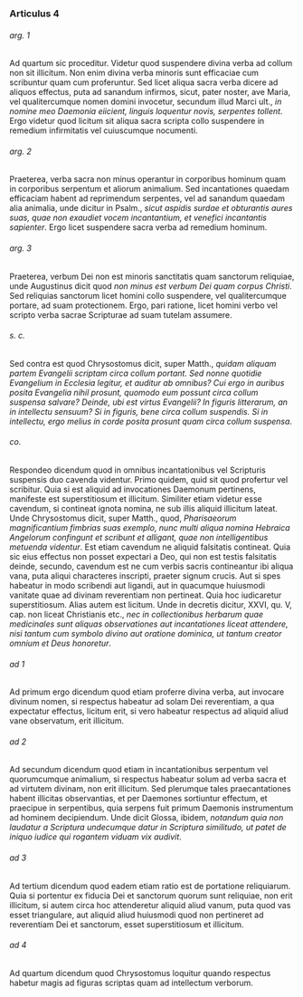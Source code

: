 ### Articulus 4

###### arg. 1
Ad quartum sic proceditur. Videtur quod suspendere divina verba ad collum non sit illicitum. Non enim divina verba minoris sunt efficaciae cum scribuntur quam cum proferuntur. Sed licet aliqua sacra verba dicere ad aliquos effectus, puta ad sanandum infirmos, sicut, pater noster, ave Maria, vel qualitercumque nomen domini invocetur, secundum illud Marci ult., *in nomine meo Daemonia eiicient, linguis loquentur novis, serpentes tollent*. Ergo videtur quod licitum sit aliqua sacra scripta collo suspendere in remedium infirmitatis vel cuiuscumque nocumenti.

###### arg. 2
Praeterea, verba sacra non minus operantur in corporibus hominum quam in corporibus serpentum et aliorum animalium. Sed incantationes quaedam efficaciam habent ad reprimendum serpentes, vel ad sanandum quaedam alia animalia, unde dicitur in Psalm., *sicut aspidis surdae et obturantis aures suas, quae non exaudiet vocem incantantium, et venefici incantantis sapienter*. Ergo licet suspendere sacra verba ad remedium hominum.

###### arg. 3
Praeterea, verbum Dei non est minoris sanctitatis quam sanctorum reliquiae, unde Augustinus dicit quod *non minus est verbum Dei quam corpus Christi*. Sed reliquias sanctorum licet homini collo suspendere, vel qualitercumque portare, ad suam protectionem. Ergo, pari ratione, licet homini verbo vel scripto verba sacrae Scripturae ad suam tutelam assumere.

###### s. c.
Sed contra est quod Chrysostomus dicit, super Matth., *quidam aliquam partem Evangelii scriptam circa collum portant. Sed nonne quotidie Evangelium in Ecclesia legitur, et auditur ab omnibus? Cui ergo in auribus posita Evangelia nihil prosunt, quomodo eum possunt circa collum suspensa salvare? Deinde, ubi est virtus Evangelii? In figuris litterarum, an in intellectu sensuum? Si in figuris, bene circa collum suspendis. Si in intellectu, ergo melius in corde posita prosunt quam circa collum suspensa*.

###### co.
Respondeo dicendum quod in omnibus incantationibus vel Scripturis suspensis duo cavenda videntur. Primo quidem, quid sit quod profertur vel scribitur. Quia si est aliquid ad invocationes Daemonum pertinens, manifeste est superstitiosum et illicitum. Similiter etiam videtur esse cavendum, si contineat ignota nomina, ne sub illis aliquid illicitum lateat. Unde Chrysostomus dicit, super Matth., quod, *Pharisaeorum magnificantium fimbrias suas exemplo, nunc multi aliqua nomina Hebraica Angelorum confingunt et scribunt et alligant, quae non intelligentibus metuenda videntur*. Est etiam cavendum ne aliquid falsitatis contineat. Quia sic eius effectus non posset expectari a Deo, qui non est testis falsitatis deinde, secundo, cavendum est ne cum verbis sacris contineantur ibi aliqua vana, puta aliqui characteres inscripti, praeter signum crucis. Aut si spes habeatur in modo scribendi aut ligandi, aut in quacumque huiusmodi vanitate quae ad divinam reverentiam non pertineat. Quia hoc iudicaretur superstitiosum. Alias autem est licitum. Unde in decretis dicitur, XXVI, qu. V, cap. non liceat Christianis etc., *nec in collectionibus herbarum quae medicinales sunt aliquas observationes aut incantationes liceat attendere, nisi tantum cum symbolo divino aut oratione dominica, ut tantum creator omnium et Deus honoretur*.

###### ad 1
Ad primum ergo dicendum quod etiam proferre divina verba, aut invocare divinum nomen, si respectus habeatur ad solam Dei reverentiam, a qua expectatur effectus, licitum erit, si vero habeatur respectus ad aliquid aliud vane observatum, erit illicitum.

###### ad 2
Ad secundum dicendum quod etiam in incantationibus serpentum vel quorumcumque animalium, si respectus habeatur solum ad verba sacra et ad virtutem divinam, non erit illicitum. Sed plerumque tales praecantationes habent illicitas observantias, et per Daemones sortiuntur effectum, et praecipue in serpentibus, quia serpens fuit primum Daemonis instrumentum ad hominem decipiendum. Unde dicit Glossa, ibidem, *notandum quia non laudatur a Scriptura undecumque datur in Scriptura similitudo, ut patet de iniquo iudice qui rogantem viduam vix audivit*.

###### ad 3
Ad tertium dicendum quod eadem etiam ratio est de portatione reliquiarum. Quia si portentur ex fiducia Dei et sanctorum quorum sunt reliquiae, non erit illicitum, si autem circa hoc attenderetur aliquid aliud vanum, puta quod vas esset triangulare, aut aliquid aliud huiusmodi quod non pertineret ad reverentiam Dei et sanctorum, esset superstitiosum et illicitum.

###### ad 4
Ad quartum dicendum quod Chrysostomus loquitur quando respectus habetur magis ad figuras scriptas quam ad intellectum verborum.


